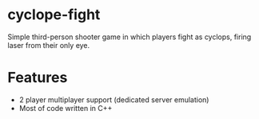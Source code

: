 # cyclope-fight
Simple third-person shooter game in which players fight as cyclops, firing laser from their only eye.

# Features
+ 2 player multiplayer support (dedicated server emulation)
+ Most of code written in C++
